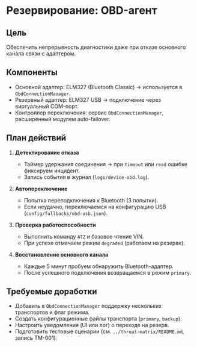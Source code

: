 # Резервирование: OBD-агент

## Цель

Обеспечить непрерывность диагностики даже при отказе основного канала связи с адаптером.

## Компоненты

- Основной адаптер: ELM327 (Bluetooth Classic) → используется в `ObdConnectionManager`.
- Резервный адаптер: ELM327 USB → подключение через виртуальный COM-порт.
- Контроллер переключения: сервис `ObdConnectionManager`, расширенный модулем auto-failover.

## План действий

1. **Детектирование отказа**
   - Таймер удержания соединения → при `timeout` или `read` ошибке фиксируем инцидент.
   - Запись события в журнал (`logs/device-obd.log`).

2. **Автопереключение**
   - Попытка переподключения к Bluetooth (3 попытки).
   - Если неудачно, переключаемся на конфигурацию USB (`config/fallbacks/obd-usb.json`).

3. **Проверка работоспособности**
   - Выполнить команду `ATZ` и базовое чтение VIN.
   - При успехе отмечаем режим `degraded` (работаем на резерве).

4. **Восстановление основного канала**
   - Каждые 5 минут пробуем обнаружить Bluetooth-адаптер.
   - После успешного подключения возвращаемся в режим `primary`.

## Требуемые доработки

- Добавить в `ObdConnectionManager` поддержку нескольких транспортов и флаг режима.
- Создать конфигурационные файлы транспорта (`primary`, `backup`).
- Настроить уведомления (UI или лог) о переходе на резерв.
- Подготовить тестовые сценарии (см. `../threat-matrix/README.md`, запись TM-001).
